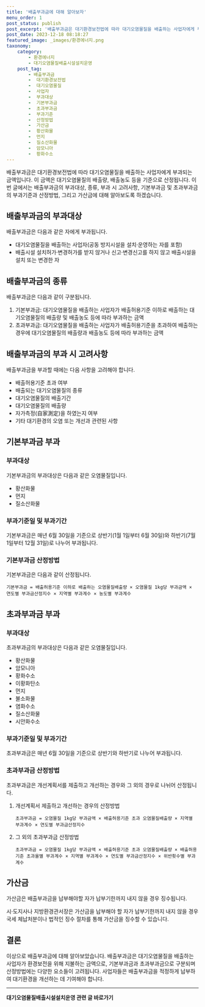 ```yaml
---
title: '배출부과금에 대해 알아보자'
menu_order: 1
post_status: publish
post_excerpt: '배출부과금은 대기환경보전법에 따라 대기오염물질을 배출하는 사업자에게 부과되는 금액입니다. 이 금액은 대기오염물질의 배출량, 배출농도 등을 기준으로 산정됩니다. 이번 글에서는 배출부과금의 부과대상, 종류, 부과 시 고려사항, 기본부과금 및 초과부과금의 부과기준과 산정방법, 그리고 가산금에 대해 알아보도록 하겠습니다.'
post_date: 2023-12-18 08:18:27
featured_image: _images/환경에너지.png
taxonomy:
    category:
        - 환경에너지
        - 대기오염물질배출시설설치운영
    post_tag:
        - 배출부과금
        -  대기환경보전법
        -  대기오염물질
        -  사업자
        -  부과대상
        -  기본부과금
        -  초과부과금
        -  부과기준
        -  산정방법
        -  가산금
        -  황산화물
        -  먼지
        -  질소산화물
        -  암모니아
        -  황화수소
---
```



배출부과금은 대기환경보전법에 따라 대기오염물질을 배출하는 사업자에게 부과되는 금액입니다. 이 금액은 대기오염물질의 배출량, 배출농도 등을 기준으로 산정됩니다. 이번 글에서는 배출부과금의 부과대상, 종류, 부과 시 고려사항, 기본부과금 및 초과부과금의 부과기준과 산정방법, 그리고 가산금에 대해 알아보도록 하겠습니다.

## 배출부과금의 부과대상

배출부과금은 다음과 같은 자에게 부과됩니다.
- 대기오염물질을 배출하는 사업자(공동 방지시설을 설치·운영하는 자를 포함)
- 배출시설 설치허가·변경허가를 받지 않거나 신고·변경신고를 하지 않고 배출시설을 설치 또는 변경한 자

## 배출부과금의 종류

배출부과금은 다음과 같이 구분됩니다.
1. 기본부과금: 대기오염물질을 배출하는 사업자가 배출허용기준 이하로 배출하는 대기오염물질의 배출량 및 배출농도 등에 따라 부과하는 금액
2. 초과부과금: 대기오염물질을 배출하는 사업자가 배출허용기준을 초과하여 배출하는 경우에 대기오염물질의 배출량과 배출농도 등에 따라 부과하는 금액

## 배출부과금의 부과 시 고려사항

배출부과금을 부과할 때에는 다음 사항을 고려해야 합니다.
- 배출허용기준 초과 여부
- 배출되는 대기오염물질의 종류
- 대기오염물질의 배출기간
- 대기오염물질의 배출량
- 자가측정(自家測定)을 하였는지 여부
- 기타 대기환경의 오염 또는 개선과 관련된 사항

## 기본부과금 부과

### 부과대상

기본부과금의 부과대상은 다음과 같은 오염물질입니다.
- 황산화물
- 먼지
- 질소산화물

### 부과기준일 및 부과기간

기본부과금은 매년 6월 30일을 기준으로 상반기(1월 1일부터 6월 30일)와 하반기(7월 1일부터 12월 31일)로 나누어 부과됩니다.

### 기본부과금 산정방법

기본부과금은 다음과 같이 산정됩니다.
```
기본부과금 = 배출허용기준 이하로 배출하는 오염물질배출량 × 오염물질 1kg당 부과금액 × 연도별 부과금산정지수 × 지역별 부과계수 × 농도별 부과계수
```

## 초과부과금 부과

### 부과대상

초과부과금의 부과대상은 다음과 같은 오염물질입니다.
- 황산화물
- 암모니아
- 황화수소
- 이황화탄소
- 먼지
- 불소화물
- 염화수소
- 질소산화물
- 시안화수소

### 부과기준일 및 부과기간

초과부과금은 매년 6월 30일을 기준으로 상반기와 하반기로 나누어 부과됩니다. 

### 초과부과금 산정방법

초과부과금은 개선계획서를 제출하고 개선하는 경우와 그 외의 경우로 나뉘어 산정됩니다.

1. 개선계획서 제출하고 개선하는 경우의 산정방법
   ```
   초과부과금 = 오염물질 1kg당 부과금액 × 배출허용기준 초과 오염물질배출량 × 지역별 부과계수 × 연도별 부과금산정지수
   ```

2. 그 외의 초과부과금 산정방법
   ```
   초과부과금 = 오염물질 1kg당 부과금액 × 배출허용기준 초과 오염물질배출량 × 배출허용기준 초과율별 부과계수 × 지역별 부과계수 × 연도별 부과금산정지수 × 위반횟수별 부과계수
   ```

## 가산금

가산금은 배출부과금을 납부해야할 자가 납부기한까지 내지 않을 경우 징수됩니다. 

시·도지사나 지방환경관서장은 가산금을 납부해야 할 자가 납부기한까지 내지 않을 경우 국세 체납처분이나 법적인 징수 절차를 통해 가산금을 징수할 수 있습니다.

## 결론

이상으로 배출부과금에 대해 알아보았습니다. 배출부과금은 대기오염물질을 배출하는 사업자가 환경보전을 위해 지불하는 금액으로, 기본부과금과 초과부과금으로 구분되며 산정방법에는 다양한 요소들이 고려됩니다. 사업자들은 배출부과금을 적정하게 납부하여 대기환경을 개선하는 데 기여해야 합니다.
<!-- wp:separator -->
<hr class="wp-block-separator has-alpha-channel-opacity"/>
<!-- /wp:separator -->

<!-- wp:group {"backgroundColor":"base","layout":{"type":"constrained"}} -->
<div class="wp-block-group has-base-background-color has-background"><!-- wp:paragraph {"align":"center","fontSize":"medium"} -->
<p class="has-text-align-center has-large-font-size"><strong>대기오염물질배출시설설치운영 관련 글 바로가기</strong></p>
<!-- /wp:paragraph -->


<!-- wp:latest-posts
{"categories":[{"id":35038,"count":19,"description":"","link":"https://uknowlaw.com/category/%eb%8c%80%ea%b8%b0%ec%98%a4%ec%97%bc%eb%ac%bc%ec%a7%88%eb%b0%b0%ec%b6%9c%ec%8b%9c%ec%84%a4%ec%84%a4%ec%b9%98%ec%9a%b4%ec%98%81/","name":"대기오염물질배출시설설치운영","slug":"대기오염물질배출시설설치운영","taxonomy":"category","parent":0,"meta":[],"_links":{"self":[{"href":"https://uknowlaw.com/wp-json/wp/v2/categories/35038"}],"collection":[{"href":"https://uknowlaw.com/wp-json/wp/v2/categories"}],"about":[{"href":"https://uknowlaw.com/wp-json/wp/v2/taxonomies/category"}],"wp:post_type":[{"href":"https://uknowlaw.com/wp-json/wp/v2/posts?categories=35038"}],"curies":[{"name":"wp","href":"https://api.w.org/{rel}","templated":true}]}}],"postsToShow":100,"excerptLength":28,"postLayout":"grid","columns":2,"featuredImageAlign":"left","featuredImageSizeSlug":"large","fontSize":"small"} /--></div>
<!-- /wp:group -->